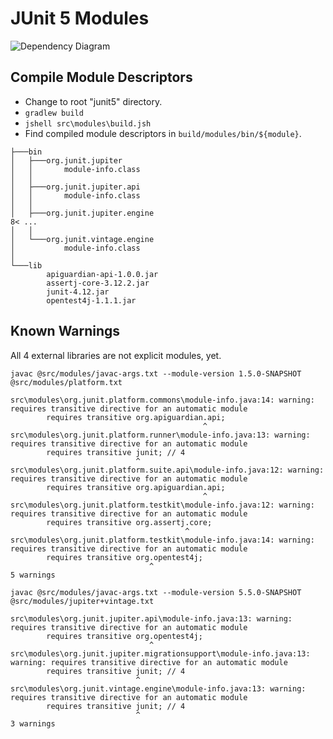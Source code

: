 # JUnit 5 Modules

![Dependency Diagram](https://junit.org/junit5/docs/current/user-guide/images/component-diagram.svg)

## Compile Module Descriptors

- Change to root "junit5" directory.
- `gradlew build`
- `jshell src\modules\build.jsh`
- Find compiled module descriptors in `build/modules/bin/${module}`.

```text
├───bin
│   ├───org.junit.jupiter
│   │       module-info.class
│   │
│   ├───org.junit.jupiter.api
│   │       module-info.class
│   │
│   ├───org.junit.jupiter.engine
8< ...
│   │
│   └───org.junit.vintage.engine
│           module-info.class
│
└───lib
        apiguardian-api-1.0.0.jar
        assertj-core-3.12.2.jar
        junit-4.12.jar
        opentest4j-1.1.1.jar

```

## Known Warnings

All 4 external libraries are not explicit modules, yet.

```text
javac @src/modules/javac-args.txt --module-version 1.5.0-SNAPSHOT @src/modules/platform.txt

src\modules\org.junit.platform.commons\module-info.java:14: warning: requires transitive directive for an automatic module
        requires transitive org.apiguardian.api;
                                           ^
src\modules\org.junit.platform.runner\module-info.java:13: warning: requires transitive directive for an automatic module
        requires transitive junit; // 4
                            ^
src\modules\org.junit.platform.suite.api\module-info.java:12: warning: requires transitive directive for an automatic module
        requires transitive org.apiguardian.api;
                                           ^
src\modules\org.junit.platform.testkit\module-info.java:12: warning: requires transitive directive for an automatic module
        requires transitive org.assertj.core;
                                       ^
src\modules\org.junit.platform.testkit\module-info.java:14: warning: requires transitive directive for an automatic module
        requires transitive org.opentest4j;
                               ^
5 warnings
```

```text
javac @src/modules/javac-args.txt --module-version 5.5.0-SNAPSHOT @src/modules/jupiter+vintage.txt

src\modules\org.junit.jupiter.api\module-info.java:13: warning: requires transitive directive for an automatic module
        requires transitive org.opentest4j;
                               ^
src\modules\org.junit.jupiter.migrationsupport\module-info.java:13: warning: requires transitive directive for an automatic module
        requires transitive junit; // 4
                            ^
src\modules\org.junit.vintage.engine\module-info.java:13: warning: requires transitive directive for an automatic module
        requires transitive junit; // 4
                            ^
3 warnings
```
